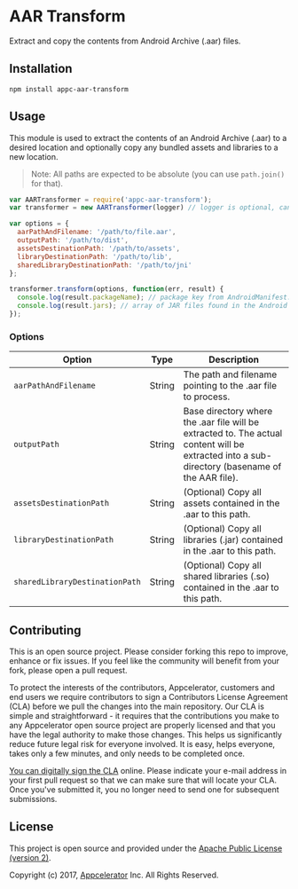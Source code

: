# AAR Transform
Extract and copy the contents from Android Archive (.aar) files.

## Installation
`npm install appc-aar-transform`

## Usage
This module is used to extract the contents of an Android Archive (.aar) to a desired location and optionally copy any bundled assets and libraries to a new location.

> Note: All paths are expected to be absolute (you can use `path.join()` for that).

```js
var AARTransformer = require('appc-aar-transform');
var transformer = new AARTransformer(logger) // logger is optional, can be any bunyan based logger

var options = {
  aarPathAndFilename: '/path/to/file.aar',
  outputPath: '/path/to/dist',
  assetsDestinationPath: '/path/to/assets',
  libraryDestinationPath: '/path/to/lib',
  sharedLibraryDestinationPath: '/path/to/jni'
};

transformer.transform(options, function(err, result) {
  console.log(result.packageName); // package key from AndroidManifest.xml
  console.log(result.jars); // array of JAR files found in the Android Archive
});
```

### Options

| Option | Type | Description |
|--------|------| ------------|
| `aarPathAndFilename` | String | The path and filename pointing to the .aar file to process. |
| `outputPath` | String | Base directory where the .aar file will be extracted to. The actual content will be extracted into a sub-directory (basename of the AAR file). |
| `assetsDestinationPath` | String | (Optional) Copy all assets contained in the .aar to this path. |
| `libraryDestinationPath` | String | (Optional) Copy all libraries (.jar) contained in the .aar to this path. |
| `sharedLibraryDestinationPath` | String | (Optional) Copy all shared libraries (.so) contained in the .aar to this path. |

## Contributing

This is an open source project. Please consider forking this repo to improve,
enhance or fix issues. If you feel like the community will benefit from your
fork, please open a pull request.

To protect the interests of the contributors, Appcelerator, customers
and end users we require contributors to sign a Contributors License Agreement
(CLA) before we pull the changes into the main repository. Our CLA is simple and
straightforward - it requires that the contributions you make to any
Appcelerator open source project are properly licensed and that you have the
legal authority to make those changes. This helps us significantly reduce future
legal risk for everyone involved. It is easy, helps everyone, takes only a few
minutes, and only needs to be completed once.

[You can digitally sign the CLA](http://bit.ly/app_cla) online. Please indicate
your e-mail address in your first pull request so that we can make sure that
will locate your CLA. Once you've submitted it, you no longer need to send one
for subsequent submissions.

## License

This project is open source and provided under the [Apache Public License
(version 2)](https://tldrlegal.com/license/apache-license-2.0-(apache-2.0)).

Copyright (c) 2017, [Appcelerator](http://www.appcelerator.com/) Inc. All Rights Reserved.
